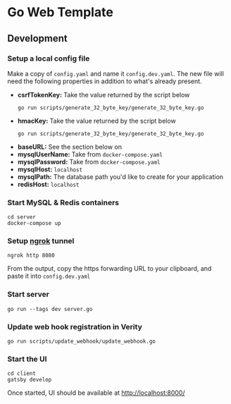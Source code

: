 # Go Web Template
## Development
### Setup a local config file
Make a copy of `config.yaml` and name it `config.dev.yaml`.  The new file will need the following properties in addition to what's already present.
* **csrfTokenKey:** Take the value returned by the script below
    ```
    go run scripts/generate_32_byte_key/generate_32_byte_key.go
    ```
* **hmacKey:** Take the value returned by the script below
    ```
    go run scripts/generate_32_byte_key/generate_32_byte_key.go
    ```
* **baseURL:** See the section below on
* **mysqlUserName:** Take from `docker-compose.yaml`
* **mysqlPassword:** Take from `docker-compose.yaml`
* **mysqlHost:** `localhost`
* **mysqlPath:** The database path you'd like to create for your application
* **redisHost:** `localhost`
### Start MySQL & Redis containers
```
cd server
docker-compose up
```
### Setup [ngrok](https://ngrok.com/) tunnel
```
ngrok http 8080
```
From the output, copy the https forwarding URL to your clipboard, and paste it into `config.dev.yaml`
### Start server
```
go run --tags dev server.go
```
### Update web hook registration in Verity
```
go run scripts/update_webhook/update_webhook.go
```
### Start the UI
```
cd client
gatsby develop
```
Once started, UI should be available at [http://localhost:8000/](http://localhost:8080/)
